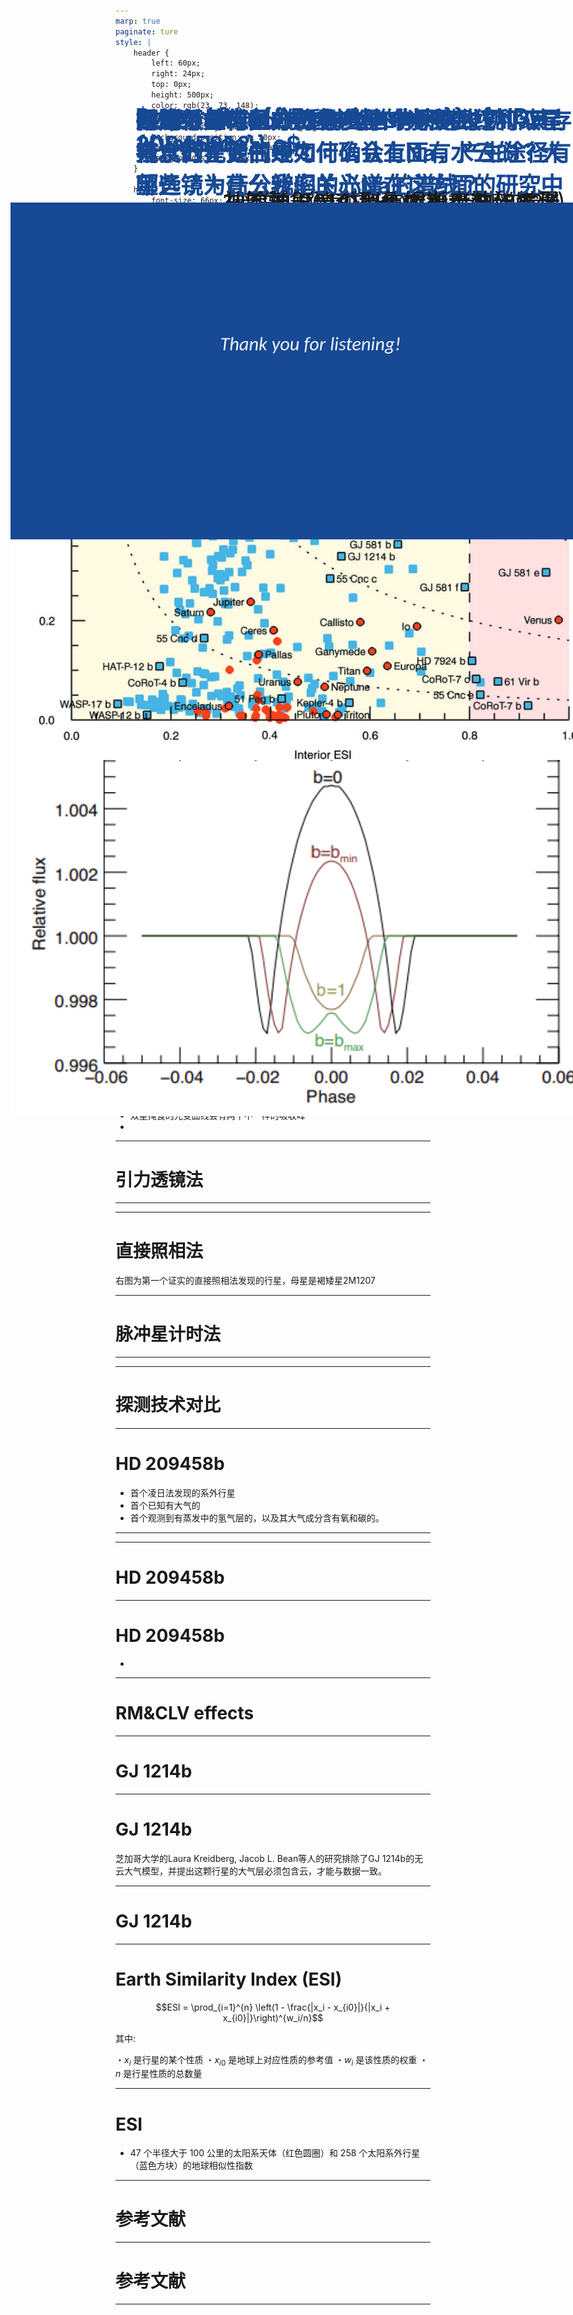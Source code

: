 ```yaml
---
marp: true
paginate: ture
style: | 
    header {
        left: 60px;
        right: 24px;
        top: 0px;
        height: 500px;
        color: rgb(23, 73, 148);
        font-size: 1px; 
        background-image: url("./asset/logo.gif"); 
        background-position: px 20px;
        background-repeat: no-repeat;
        background-size: 144px;
    }

    h1{
        font-size: 66px;
        position: absolute;
        left: 220px;
        top: 56px;
        color: rgb(23, 73, 148);
        font-size: 54px; 
        font-weight: bold;
    }
    @keyframes rotate {
    0% {transform: rotate(0);}
    100% {transform: rotate(360deg);}
    }
    .logo::before {
        content: '';
        display: block;
        background: url(../img/logo_in.svg) center no-repeat;
        width: 90px;
        height: 90px;
        position: absolute;
        top: 18px;
        left: 50%;
        margin: 0 0 0 -45px;
        transition: 0.5s;
        transform-origin: 50% 50%;
        animation: rotate 25s linear infinite;
        background-size: 100% 100%;
    }



---
```


<style scoped>
    h2 {
        color: black;
        margin-bottom: 12px;
        text-align: left;
        font-size: 66px;
    }

    h5 {
        color: black;
        margin-bottom: 3px;
        text-align: left;
        font-size: 36px;
        
    }
    h6 {
        color: white;
        position: absolute;
        left: 625px;
        top: 345px;
        text-align: left;
        font-size: 36px;
        
    }

</style>
<!-- _header: . -->
<!--_paginate: false -->/* 是否显示页码的意思 */

![bg](./asset/bg1.png)
## 系外行星

###### 、张徐蔚
##### 黄震洋、邓静一、王泽毅、付泽华
##### 2024-04-02


---
<style scoped>
    section {
    text-align: center;/* 文本居中 */
    }
    h2 {
        /* h2指的是## 后的文本 同理h3，h4，markdown最多用到h6 */
        /* 这里默认不用h1是因为开头定义了全局的h1为特定位置的标题 */
        color: rgb(23, 73, 148);
        margin-bottom: 30px;/* 字体下margin，top是上 */
        font-size:60px; /* 字体大小 */
        font-weight: bold;/* 加粗 */
    }
    h4 {
        text-align: left;
        font-size: 36px;
        margin-bottom:25px;
        margin-top:5px;
    }


</style>
<!--_paginate: true -->

![bg left:55%](./asset/background.png)
## 目 录

#### 1.找星星
#### 2.HD 209458b
#### 3.GJ 1214b
#### 4.ESI

---


<style scoped>
    section {
        text-align: left;
    }
    h4 {
        font-size: 32px;
        margin-bottom:5px;
        margin-top:5px;
    }



</style>
<!-- _header: . -->
<!--_paginate: true -->

# 找星星
#### 自1992年起，人类陆续在太阳系之外发现了太阳系外行星系统(Extra-Solar Planetary System, or, Exoplanets)
![bg right:55% w:700](./asset/star01.jpg)


---


![bg](./asset/5500.jpg)




---


<style scoped>



</style>
<!-- _header: . -->
<!--_paginate: true -->

# 怎么找星星
## 
## 探测系外行星方法有多种：
* 视向速度法 (Radial Velocity Method)
* 天体测量方法 (Astrometry Method)
* 凌星法 (Transit Method)
* 引力透镜法 (Gravitational Microlensing Method)
* 直接照相 (Direct Imaging)
* 脉冲星计时（Timing)

---


<style scoped>

    h2{
        position: absolute;
        left: 200px;
        top: 360px;
        font-size:56px; /* 字体大小 */
    }
    h3{
        position: absolute;
        left: 60px;
        top: 200px;
    }
    h4{
        position: absolute;
        left: 60px;
        top: 260px;
    }
    h5{
        position: absolute;
        left: 60px;
        top: 520px;
        font-size:26px; /* 字体大小 */
        font-weight: normal;
    }


</style>
<!-- _header: . -->
<!--_paginate: true -->

# 视向速度法

![bg right:50% w:630](./asset/RVM.webp)

### 视向速度法也被称为多普勒光谱法
#### 其基本公式是：

## $v_r = \frac{{\Delta \lambda}}{{\lambda}} c$



##### 其中：$v_r$是恒星的视向速度，$\Delta \lambda$是观察到的波长变化，$\lambda$是发射源的原始波长，











---


![bg w:1200](./asset/RVMGif03.gif)

---


<style scoped>

    h3{
        position: absolute;
        left: 60px;
        top: 300px;
    }
    h4{
        position: absolute;
        left: 60px;
        top: 360px;
        font-size:20px;
        color:red;
    }

</style>
<!-- _header: . -->
<!--_paginate: true -->

# 天体测量方法

### 右图为第一个用天体测量方法发现的行星
#### （注：这一发现不为后来的视向速度法观测证实，存疑）
![bg right:45% w:580](./asset/AM.jpg)

---
<style scoped>
   
    h3{
        position: absolute;
        left: 60px;
        top: 220px;
    }
    h4{
        position: absolute;
        left: 60px;
        top: 360px;
    }
    h5{
        position: absolute;
        left: 120px;
        top: 450px;
    }


</style>
<!-- _header: . -->
<!--_paginate: true -->

# 凌星法

### 神中神：目前系外行星探测效率最高的方法

#### 光度流强差可以按照面积估计: 
##### $\Delta F_*=(R_P/R_*)^2$

![bg w:800 right:61%](./asset/Transiting01.webp)



---
<style scoped>
   
    h3{
        position: absolute;
        left: 60px;
        top: 180px;
    }
    h4{
        margin-bottom: 0px;
        margin-top: 20px;
    }

</style>
<!-- _header: . -->
<!--_paginate: true -->

# 凌星法

![bg w:860 right:66%](./asset/transition00.jpg)

#### 1. **基线**
#### 2. **凌入**
#### 3. **凌星**
#### 4. **凌出**
#### 5. **光变曲线的深度**
#### 6. **凌星周期**




---
<style scoped>
    h2{
        position: absolute;
        left: 60px;
        top: 180px;
    }
    img{
        position: absolute;
        top: 400px; /* 调整图片距离顶部的位置 */
        left: 160px; /* 调整图片距离左侧的位置 */
        width:1000px;
    }

</style>
<!-- _header: . -->
<!--_paginate: true -->

# 凌星法

## 问题：如何区分行星凌星的光变曲线和双星掩食的光变曲线？
* 行星凌星的光变曲线一般每次凌日光谱的吸收是一样的程度
* 双星掩食的光变曲线会有两个不一样的吸收峰
* ![img](./asset/transition.jpg)

---

<style scoped>
    img{
        position: absolute;
        top: 240px; /* 调整图片距离顶部的位置 */
        left: 20px; /* 调整图片距离左侧的位置 */
        width:600px;
    }


</style>
<!-- _header: . -->
<!--_paginate: true -->

# 引力透镜法

![bg right:50% w:600](./asset/mm00.jpg)
![img](./asset/mm01.jpg)

---

<style scoped>
    img{
        position: absolute;
        top: 100px; /* 调整图片距离顶部的位置 */
        left: 15px; /* 调整图片距离左侧的位置 */
        width:1250px;
    }


</style>

<!--_paginate: true -->

![img](./asset/G00.png)

---

<style scoped>




</style>
<!-- _header: . -->
<!--_paginate: true -->

# 直接照相法

![bg right:60% w:700](./asset/DImage.jpg)

右图为第一个证实的直接照相法发现的行星，母星是褐矮星2M1207


---
<style scoped>
    img{
        position: absolute;
        top: 320px; /* 调整图片距离顶部的位置 */
        left: 290px; /* 调整图片距离左侧的位置 */
        width:700px;
    }
    h4{
        position: absolute;
        left: 60px;
        top: 190px;
    }


</style>
<!-- _header: . -->
<!--_paginate: true -->

# 脉冲星计时法

#### 1992年A.Wolszczan和D.A.Frail这俩哥们利用脉冲星计时发现了两颗环绕脉冲星（中子星）的行星级天体，这是首次人类发现太阳系之外的行星。

![img](./asset/PulsarTiming.jpg)

---

![bg w:1300](./asset/5.png)

---

<style scoped>
    img{
        position: absolute;
        top: 180px; /* 调整图片距离顶部的位置 */
        left: 40px; /* 调整图片距离左侧的位置 */
        width:700px;
    }



</style>
<!-- _header: . -->
<!--_paginate: true -->

# 探测技术对比

![img w:1200](./asset/55.png)

---

<style scoped>



</style>
<!-- _header: . -->
<!--_paginate: true -->

# HD 209458b


* 首个凌日法发现的系外行星
* 首个已知有大气的
* 首个观测到有蒸发中的氢气层的，以及其大气成分含有氧和碳的。
![bg right:50% w:640](./asset/HD00.png)


---


![bg](./asset/HD01.png)


---

<style scoped>

    h2{
        position: absolute;
        left: 60px;
        top: 180px;
        font-size:26px; /* 字体大小 */
    }

    h3{
        position: absolute;
        left: 60px;
        top: 300px;
        font-size:26px; /* 字体大小 */
        font-weight: normal;
    }
    h4{
        position: absolute;
        left: 60px;
        top: 420px;
        font-size:26px; /* 字体大小 */
        font-weight: normal;
    }
    

</style>
<!-- _header: . -->
<!--_paginate: true -->

# HD 209458b

![bg right:50% w:640](./asset/HD03.png)

## HD 209458b的透射光谱中探测到了Na元素。行星大气中为什么会有Na，产生途径有哪些？为什么我们关心Na的谱线？

### 1.产生途径包括HD209458b 内部的含 Na 的化合物逸散到大气中。流星体，太阳风等星外物质携带Na元素进入
#### 2.一般而言，钠元素具有双线吸收的谱线，通过观测凌星时的光谱变化，可以研究系外行星大气中是否存在钠吸收。其吸收谱很容易被观测到且相当显著，故是一种很好的标志物。

---


<style scoped>
    img{
        position: absolute;
        top: 250px; /* 调整图片距离顶部的位置 */
        left: 100px; /* 调整图片距离左侧的位置 */
        width:1100px;
    }
     h2{
        position: absolute;
        left: 260px;
        top: 170px;
        font-size:36px; /* 字体大小 */
    }


</style>
<!-- _header: . -->
<!--_paginate: true -->

# HD 209458b
## Is there NaI in the atmosphere of HD 209458b?
* ![img](./asset/HD04.png)

---

<style scoped>
    img{
        position: absolute;
        top: 180px; /* 调整图片距离顶部的位置 */
        left: 220px; /* 调整图片距离左侧的位置 */
        width:360px;
    }


</style>
<!-- _header: . -->
<!--_paginate: true -->

# RM&CLV effects 

![img](./asset/Animation_of_the_Rossiter-Mclaughlin_(RM)_effect.gif)

![bg top:50% right:45% w:400](./asset/CLV.png)

---

<style scoped>
    img{
        position: absolute;
        top: 220px; /* 调整图片距离顶部的位置 */
        left: 90px; /* 调整图片距离左侧的位置 */
        width:1100px;
    }

</style>
<!-- _header: . -->
<!--_paginate: true -->

# GJ 1214b

## 在超级地球GJ 1214b上，有研究发现了其存在水云，他们是如何确认上面有水云的？大望远镜＋高分辨率的光谱在这方面的研究中发挥了什么样的作用？




---


<style scoped>

</style>
<!-- _header: . -->
<!--_paginate: true -->

# GJ 1214b

![bg right:55% w:700](./asset/cloud.png)

芝加哥大学的Laura Kreidberg, Jacob L. Bean等人的研究排除了GJ 1214b的无云大气模型，并提出这颗行星的大气层必须包含云，才能与数据一致。


---

<style scoped>
    img{
        position: absolute;
        top: 220px; /* 调整图片距离顶部的位置 */
        left: 90px; /* 调整图片距离左侧的位置 */
        width:1100px;
    }
    h3{
        position: absolute;
        left: 400px;
        bottom: 30px;
        font-size:36px; /* 字体大小 */
    }

</style>
<!-- _header: . -->
<!--_paginate: true -->

# GJ 1214b

![img](./asset/cloud-water.jpeg)


### 从哈勃(2014)到詹姆斯韦伯(2023)

---

<style scoped>
    img{
        position: absolute;
        top: 320px; /* 调整图片距离顶部的位置 */
        left: 580px; /* 调整图片距离左侧的位置 */
        width:680px;
    }

</style>
<!-- _header: . -->
<!--_paginate: true -->

# Earth Similarity Index (ESI)

![img](./asset/EL00.jpg)

$$ESI = \prod_{i=1}^{n} \left(1 - \frac{|x_i - x_{i0}|}{|x_i + x_{i0}|}\right)^{w_i/n}$$

其中:

・$x_i$ 是行星的某个性质
・$x_{i0}$ 是地球上对应性质的参考值
・$w_i$ 是该性质的权重
・$n$ 是行星性质的总数量

---
<style scoped>
    img{
        position: absolute;
        top: 380px; /* 调整图片距离顶部的位置 */
        left: 60px; /* 调整图片距离左侧的位置 */
        width:1200px;
    }

</style>
<!-- _header: . -->


# ESI

* 47 个半径大于 100 公里的太阳系天体（红色圆圈）和 258 个太阳系外行星（蓝色方块）的地球相似性指数

![bg right:60% w:770](./asset/ES00.png)

---

<style scoped>
    h4 {
        text-align: left;
        font-size: 27px;
        margin-bottom:5px;
        margin-top:5px;
    }

</style>
<!-- _header: . -->
<!--_paginate: true -->

# 参考文献

## 
##
##
#### 1. Schulze-Makuch, D. et al. A Two-Tiered Approach to Assessing the Habitability of Exoplanets. Astrobiology 11, 1041–1052 (2011).
#### 2. Kreidberg, L. et al. Clouds in the atmosphere of the super-Earth exoplanet GJ 1214b. Nature 505, 69–72 (2014).
#### 3. Charbonneau, D., Brown, T. M., Latham, D. W. & Mayor, M. Detection of Planetary Transits Across a Sun-like Star. Preprint at https://doi.org/10.1086/312457 (1999).
#### 4. Jagadeesh, M. K. Earth Similarity Index and Habitability Studies of Exoplanets. Preprint at http://arxiv.org/abs/1801.07101 (2018).
#### 5. Casasayas-Barris, N. et al. Is there NaI in the atmosphere of HD 209458b? Effect of the centre-to-limb variation and Rossiter-McLaughlin effect in transmission spectroscopy studies. A&A 635, A206 (2020).
#### 6. Narita, N. et al. Subaru HDS Transmission Spectroscopy of the Transiting Extrasolar Planet HD 209458b. Publications of the Astronomical Society of Japan 57, 471–480 (2005).

---
<style scoped>
    h4 {
        text-align: left;
        font-size: 27px;
        margin-bottom:5px;
        margin-top:5px;
    }

</style>
<!-- _header: . -->
<!--_paginate: true -->

# 参考文献

##
##
##
####
#### 7.Wolszczan, A., Frail, D. A planetary system around the millisecond pulsar PSR1257 + 12. Nature 355, 145–147 (1992). https://doi.org/10.1038/355145a0
#### 8.王佳琪,王汇娟等.太阳系外行星探测研究进展[J].天文学进展,2021.DOI:10.3969/j.issn.1000-8349.2021.01.01. 
#### 9.LAMOST简报2020年第9期
#### 10.Wambsganss, J. Bound and unbound planets abound. Nature 473, 289–291 (2011). https://doi.org/10.1038/473289a
#### 11.Effect of the stellar absorption line centre-to-limb variation on exoplanet transmission spectrum observationsF. Yan, E. Pallé, R. A. E. Fosbury, M. G. Petr-Gotzens and Th. HenningA&A, 603 (2017) A73,DOI: https://doi.org/10.1051/0004-6361/201630144
#### 12.Kempton, E.MR., Zhang, M., Bean, J.L. et al. A reflective, metal-rich atmosphere for GJ 1214b from its JWST phase curve. Nature 620, 67–71 (2023). https://doi.org/10.1038/s41586-023-06159-5






---

<style scoped>
</style>

<!--_paginate: false -->

![bg](./asset/bg_end.png)












